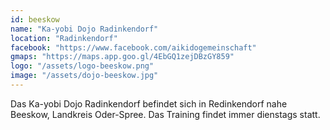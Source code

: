 ```yaml
---
id: beeskow
name: "Ka-yobi Dojo Radinkendorf"
location: "Radinkendorf"
facebook: "https://www.facebook.com/aikidogemeinschaft"
gmaps: "https://maps.app.goo.gl/4EbGQ1zejDBzGY859"
logo: "/assets/logo-beeskow.png"
image: "/assets/dojo-beeskow.jpg"
---
```

Das Ka-yobi Dojo Radinkendorf befindet sich in Redinkendorf nahe Beeskow, Landkreis Oder-Spree. Das Training findet immer dienstags statt.